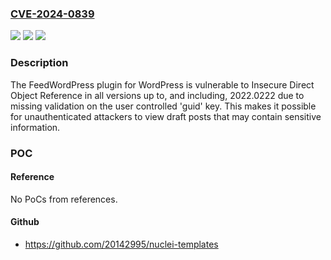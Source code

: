 ### [CVE-2024-0839](https://cve.mitre.org/cgi-bin/cvename.cgi?name=CVE-2024-0839)
![](https://img.shields.io/static/v1?label=Product&message=FeedWordPress&color=blue)
![](https://img.shields.io/static/v1?label=Version&message=*%3C%3D%202022.0222%20&color=brighgreen)
![](https://img.shields.io/static/v1?label=Vulnerability&message=CWE-639%20Authorization%20Bypass%20Through%20User-Controlled%20Key&color=brighgreen)

### Description

The FeedWordPress plugin for WordPress is vulnerable to Insecure Direct Object Reference in all versions up to, and including, 2022.0222 due to missing validation on the user controlled 'guid' key. This makes it possible for unauthenticated attackers to view draft posts that may contain sensitive information.

### POC

#### Reference
No PoCs from references.

#### Github
- https://github.com/20142995/nuclei-templates

